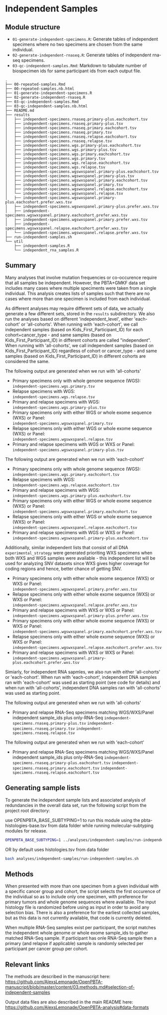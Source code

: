 # Independent Samples

## Module structure

* `01-generate-independent-specimens.R`: Generate tables of independent specimens where no two specimens are chosen from the same individual.
* `02-generate-independent-rnaseq.R`: Generate tables of independent rna-seq specimens.
* `03-qc-independent-samples.Rmd`: Markdown to tabulate number of biospecimen ids for same participant ids from each output file.

```
.
├── 00-repeated-samples.Rmd
├── 00-repeated-samples.nb.html
├── 01-generate-independent-specimens.R
├── 02-generate-independent-rnaseq.R
├── 03-qc-independent-samples.Rmd
├── 03-qc-independent-samples.nb.html
├── README.md
├── results
│   ├── independent-specimens.rnaseq.primary-plus.eachcohort.tsv
│   ├── independent-specimens.rnaseq.primary-plus.tsv
│   ├── independent-specimens.rnaseq.primary.eachcohort.tsv
│   ├── independent-specimens.rnaseq.primary.tsv
│   ├── independent-specimens.rnaseq.relapse.eachcohort.tsv
│   ├── independent-specimens.rnaseq.relapse.tsv
│   ├── independent-specimens.wgs.primary-plus.eachcohort.tsv
│   ├── independent-specimens.wgs.primary-plus.tsv
│   ├── independent-specimens.wgs.primary.eachcohort.tsv
│   ├── independent-specimens.wgs.primary.tsv
│   ├── independent-specimens.wgs.relapse.eachcohort.tsv
│   ├── independent-specimens.wgs.relapse.tsv
│   ├── independent-specimens.wgswxspanel.primary-plus.eachcohort.tsv
│   ├── independent-specimens.wgswxspanel.primary-plus.tsv
│   ├── independent-specimens.wgswxspanel.primary.eachcohort.tsv
│   ├── independent-specimens.wgswxspanel.primary.tsv
│   ├── independent-specimens.wgswxspanel.relapse.eachcohort.tsv
│   └── independent-specimens.wgswxspanel.relapse.tsv
│   ├── independent-specimens.wgswxspanel.primary-plus.eachcohort.prefer.wxs.tsv
│   ├── independent-specimens.wgswxspanel.primary-plus.prefer.wxs.tsv
│   ├── independent-specimens.wgswxspanel.primary.eachcohort.prefer.wxs.tsv
│   ├── independent-specimens.wgswxspanel.primary.prefer.wxs.tsv
│   ├── independent-specimens.wgswxspanel.relapse.eachcohort.prefer.wxs.tsv
│   └── independent-specimens.wgswxspanel.relapse.prefer.wxs.tsv
├── run-independent-samples.sh
└── util
    ├── independent-samples.R
    └── independent_rna_samples.R
```

## Summary

Many analyses that involve mutation frequencies or co-occurence require that all samples be independent.
However, the PBTA+GMKF data set includes many cases where multiple speciments were taken from a single individual.
This analysis creates lists of samples such that there are no cases where more than one specimen is included from each individual.

As different analyses may require different sets of data, we actually generate a few different sets, stored in the `results` subdirectory. We also run the analyses based on different 'independent_level', either 'each-cohort' or 'all-cohorts'. When running with 'each-cohort', we call independent samples (based on Kids_First_Participant_ID) for each cohort+cancer_type - and same samples (based on Kids_First_Participant_ID) in different cohorts are called "independent". When running with 'all-cohorts', we call independent samples (based on Kids_First_Participant_ID) regardless of cohort or cancer_type - and same samples (based on Kids_First_Participant_ID) in different cohorts are considered the same.

The following output are generated when we run with 'all-cohorts'
* Primary specimens only with whole genome sequence (WGS):  
`independent-specimens.wgs.primary.tsv`
* Relapse specimens with WGS:  
`independent-specimens.wgs.relapse.tsv`
* Primary and relapse specimens with WGS:  
`independent-specimens.wgs.primary-plus.tsv`
* Primary specimens only with either WGS or whole exome sequence (WXS) or Panel:  
`independent-specimens.wgswxspanel.primary.tsv`
* Relapse specimens only with either WGS or whole exome sequence (WXS) or Panel:  
`independent-specimens.wgswxspanel.relapse.tsv`
* Primary and relapse specimens with WGS or WXS or Panel:  
`independent-specimens.wgswxspanel.primary-plus.tsv`

The following output are generated when we run with 'each-cohort'
* Primary specimens only with whole genome sequence (WGS):  
`independent-specimens.wgs.primary.eachcohort.tsv`
* Relapse specimens with WGS:  
`independent-specimens.wgs.relapse.eachcohort.tsv`
* Primary and relapse specimens with WGS:  
`independent-specimens.wgs.primary-plus.eachcohort.tsv`
* Primary specimens only with either WGS or whole exome sequence (WXS) or Panel:  
`independent-specimens.wgswxspanel.primary.eachcohort.tsv`
* Relapse specimens only with either WGS or whole exome sequence (WXS) or Panel:  
`independent-specimens.wgswxspanel.relapse.eachcohort.tsv`
* Primary and relapse specimens with WGS or WXS or Panel:  
`independent-specimens.wgswxspanel.primary-plus.eachcohort.tsv`

Additionally, similar independent lists that consist of all DNA `experimental_strategy` were generated prioriting WXS specimens when both WXS and WGS samples were available - this independent list will be used for analyzing SNV datasets since WXS gives higher coverage for coding regions and hence, better chance of getting SNV.

* Primary specimens only with either whole exome sequence (WXS) or WXS or Panel:  
`independent-specimens.wgswxspanel.primary.prefer.wxs.tsv`
* Relapse specimens only with either whole exome sequence (WXS) or WXS or Panel:  
`independent-specimens.wgswxspanel.relapse.prefer.wxs.tsv`
* Primary and relapse specimens with WXS or WXS or Panel:  
`independent-specimens.wgswxspanel.primary-plus.prefer.wxs.tsv`
* Primary specimens only with either whole exome sequence (WXS) or WXS or Panel:  
`independent-specimens.wgswxspanel.primary.eachcohort.prefer.wxs.tsv`
* Relapse specimens only with either whole exome sequence (WXS) or WXS or Panel:  
`independent-specimens.wgswxspanel.relapse.eachcohort.prefer.wxs.tsv`
* Primary and relapse specimens with WXS or WXS or Panel:  
`independent-specimens.wgswxspanel.primary-plus.eachcohort.prefer.wxs.tsv`

Simiarly, for independent RNA sapmles, we also run with either 'all-cohorts' or 'each-cohort'.
When run with 'each-cohort', independent DNA samples ran with 'each-cohort' was used as starting point (see code for details) and when run with 'all-cohorts', independent DNA samples ran with 'all-cohorts' was used as starting point.

The following output are generated when we run with 'all-cohorts'
* Primary and relapse RNA-Seq specimens matching WGS/WXS/Panel independent sample_ids plus only-RNA-Seq 
`independent-specimens.rnaseq.primary-plus.tsv`
`independent-specimens.rnaseq.primary.tsv`
`independent-specimens.rnaseq.relapse.tsv`

The following output are generated when we run with 'each-cohort'
* Primary and relapse RNA-Seq specimens matching WGS/WXS/Panel independent sample_ids plus only-RNA-Seq 
`independent-specimens.rnaseq.primary-plus.eachcohort.tsv`
`independent-specimens.rnaseq.primary.eachcohort.tsv`
`independent-specimens.rnaseq.relapse.eachcohort.tsv`

## Generating sample lists

To generate the independent sample lists and associated analysis of redundancies in the overall data set, run the following script from the project root directory:

use OPENPBTA_BASE_SUBTYPING=1 to run this module using the pbta-histologies-base.tsv from data folder while running molecular-subtyping modules for release.
```sh
OPENPBTA_BASE_SUBTYPING=1 ../analyses/independent-samples/run-independent-samples.sh 
```

OR by default uses histologies.tsv from data folder
```sh
bash analyses/independent-samples/run-independent-samples.sh
```

## Methods
When presented with more than one specimen from a given individual with a specific cancer group and cohort, the script selects the first occurence of the individual so as to include only one specimen, with preference for primary tumors and whole genome sequences where available.
The input histology file is randomized before using as input in order to avoid any selection bias.
There is also a preference for the earliest collected samples, but as this data is not currently available, that code is currently deleted.

When multiple RNA-Seq samples exist per participant, the script matches the independent whole genome or whole exome sample_ids to gather matched RNA-Seq sample. If participant has onle RNA-Seq sample then a primary (and relapse if applicable) sample is randomly selected per participant per cancer group per cohort. 

## Relevant links
The methods are described in the manuscript here:
 https://github.com/AlexsLemonade/OpenPBTA-manuscript/blob/master/content/03.methods.md#selection-of-independent-samples

 Output data files are also described in the main README here:
 https://github.com/AlexsLemonade/OpenPBTA-analysis#data-formats

